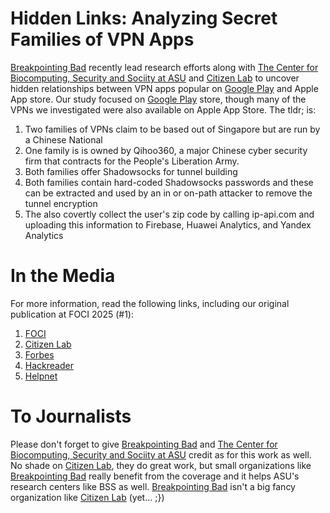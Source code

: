 # Hidden Links: Analyzing Secret Families of VPN Apps

[Breakpointing Bad](https://breakpointingbad.com/) recently lead research
efforts along with [The Center for Biocomputing, Security and Sociity at ASU](https://biodesign.asu.edu/biocomputing-security-and-society/) and [Citizen Lab](citizenlab.ca) 
to uncover hidden relationships between VPN apps popular on [Google Play](https://play.google.com/) and Apple App store.
Our study focused on [Google Play](https://play.google.com/) store, though many of the VPNs we investigated were also available
on Apple App Store. The tldr; is:

1. Two families of VPNs claim to be based out of Singapore but are run by a Chinese National
2. One family is is owned by Qihoo360, a major Chinese cyber security firm that
contracts for the People's Liberation Army.
3. Both families offer Shadowsocks for tunnel building
4. Both families contain hard-coded Shadowsocks passwords and these can be extracted and used 
by an in or on-path attacker to remove the tunnel encryption
5. The also covertly collect the user's zip code by calling ip-api.com and uploading this information
to Firebase, Huawei Analytics, and Yandex Analytics

# In the Media

For more information, read the following links, including our original publication at FOCI 2025 (#1):

1. [FOCI](https://www.petsymposium.org/foci/2025/foci-2025-0008.pdf)
2. [Citizen Lab](https://citizenlab.ca/2025/08/hidden-links-analyzing-secret-families-of-vpn-apps/)
3. [Forbes](https://www.forbes.com/sites/zakdoffman/2025/08/20/delete-every-app-thats-on-this-list-your-phone-will-be-tracked/)
4. [Hackreader](https://hackread.com/citizen-lab-vpn-networks-sharing-ownership-security-flaws/) 
5. [Helpnet](https://www.helpnetsecurity.com/2025/08/19/android-vpn-apps-used-by-millions-are-covertly-connected-and-insecure/) 

# To Journalists 

Please don't forget to give [Breakpointing Bad](https://breakpointingbad.com/) and [The Center for Biocomputing, Security and Sociity at ASU](https://biodesign.asu.edu/biocomputing-security-and-society/)
credit as for this work as well. No shade on [Citizen Lab](citizenlab.ca), they do
great work, but small organizations like [Breakpointing Bad](https://breakpointingbad.com/)
really benefit from the coverage and it helps ASU's research centers like BSS as well. 
[Breakpointing Bad](https://breakpointingbad.com/) isn't a big fancy organization like 
[Citizen Lab](citizenlab.ca) (yet... ;})
